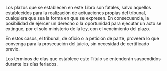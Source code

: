 Los plazos que se establecen en este Libro son fatales, salvo aquellos establecidos para la realización de actuaciones propias del tribunal, cualquiera que sea la forma en que se expresen. En consecuencia, la posibilidad de ejercer un derecho o la oportunidad para ejecutar un acto se extingue, por el solo ministerio de la ley, con el vencimiento del plazo.

En estos casos, el tribunal, de oficio o a petición de parte, proveerá lo que convenga para la prosecución del juicio, sin necesidad de certificado previo.

Los términos de días que establece este Título se entenderán suspendidos durante los días feriados.